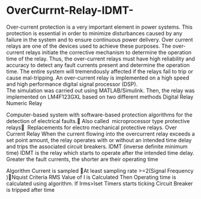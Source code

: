 # OverCurrnt-Relay-IDMT-
Over-current protection is a very important element in power systems. 
This protection is essential in order to minimize disturbances caused by 
any failure in the system and to ensure continuous power delivery.
Over current relays are one of the devices used to achieve these purposes. 
The over-current relays initiate the corrective mechanism to determine
 the operation time of the relay. Thus, the over-current relays must have 
high reliability and accuracy to detect any fault currents present and 
determine the operation time. The entire system will tremendously affected 
if the relays fail to trip or cause mal-tripping. An over-current relay
is implemented on a high speed and high performance 
digital signal processor (DSP).  
The simulation was carried out using MATLAB/Simulink. Then, the 
relay was implemented on LM4F123GXL based on two different methods
Digital Relay
Numeric Relay

Computer-based system with software-based protection algorithms for the detection of electrical faults.
Also called  microprocessor type protective relays
 Replacements for electro mechanical protective relays.
Over Current Relay
When the current flowing into the overcurrent relay exceeds a set point amount, 
the relay operates with or without an intended time delay and trips the associated circuit breakers.
IDMT (inverse definite minimum time)
IDMT is the relay which starts to operate after the intended time delay. 
Greater the fault currents, the shorter are their operating time


Algorithm 
Current is sampled At least sampling rate >=2(Signal Frequency )Nquist Criteria
RMS Value of I is Calculated
Then Operating time is calculated using algorithm. 
If Irms>Iset Timers starts ticking
Circuit Breaker is tripped after time 




